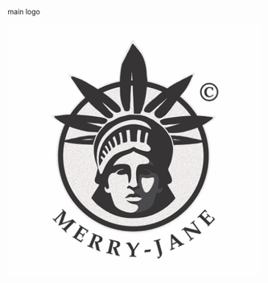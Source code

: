 main logo

![Image Alt Text](https://github.com/mikesPort/Merry_jane_images/blob/87a63c86020562eefa027a6c576708cdd7dbfa8a/images/mjlogo.jpeg)
